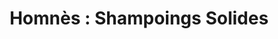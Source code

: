 ---
title: "Homnès : Shampoings Solides"
url: /paris/homnes-shampoings-solides/
shop: supermarché
---